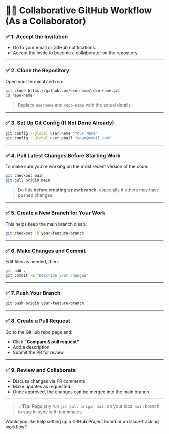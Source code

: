 # 🧑‍💻 Collaborative GitHub Workflow (As a Collaborator)

### ✅ 1. **Accept the Invitation**

- Go to your email or GitHub notifications.
- Accept the invite to become a collaborator on the repository.

---

### ✅ 2. **Clone the Repository**

Open your terminal and run:

```bash
git clone https://github.com/username/repo-name.git
cd repo-name
```

> Replace `username` and `repo-name` with the actual details.

---

### ✅ 3. **Set Up Git Config (If Not Done Already)**

```bash
git config --global user.name "Your Name"
git config --global user.email "your@email.com"
```

---

### ✅ 4. **Pull Latest Changes Before Starting Work**

To make sure you're working on the most recent version of the code:

```bash
git checkout main
git pull origin main
```

> Do this **before creating a new branch**, especially if others may have pushed changes.

---

### ✅ 5. **Create a New Branch for Your Work**

This helps keep the main branch clean:

```bash
git checkout -b your-feature-branch
```

---

### ✅ 6. **Make Changes and Commit**

Edit files as needed, then:

```bash
git add .
git commit -m "Describe your changes"
```

---

### ✅ 7. **Push Your Branch**

```bash
git push origin your-feature-branch
```

---

### ✅ 8. **Create a Pull Request**

Go to the GitHub repo page and:

- Click **"Compare & pull request"**
- Add a description
- Submit the PR for review

---

### ✅ 9. **Review and Collaborate**

- Discuss changes via PR comments
- Make updates as requested
- Once approved, the changes can be merged into the main branch

---

> 💡 **Tip:** Regularly run `git pull origin main` on your local `main` branch to stay in sync with teammates.

Would you like help setting up a GitHub Project board or an issue-tracking workflow?
